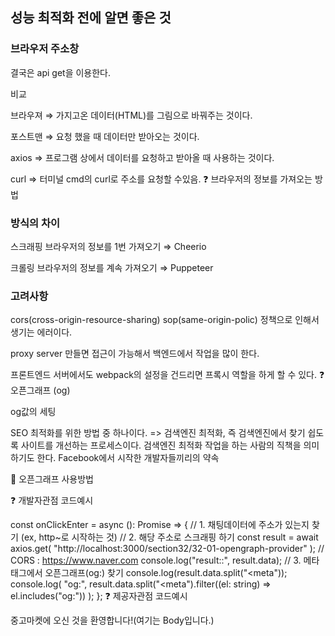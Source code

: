 ## 성능 최적화 전에 알면 좋은 것

### 브라우저 주소창

결국은 api get을 이용한다.

비교

브라우져
⇒ 가지고온 데이터(HTML)를 그림으로 바꿔주는 것이다.

포스트맨
⇒ 요청 했을 때 데이터만 받아오는 것이다.

axios
⇒ 프로그램 상에서 데이터를 요청하고 받아올 때 사용하는 것이다.

curl
=> 터미널 cmd의 curl로 주소를 요청할 수있음.
❓ 브라우저의 정보를 가져오는 방법

### 방식의 차이

스크래핑 브라우저의 정보를 1번 가져오기
⇒ Cheerio

크롤링 브라우저의 정보를 계속 가져오기
⇒ Puppeteer

### 고려사항

cors(cross-origin-resource-sharing)
sop(same-origin-polic) 정책으로 인해서 생기는 에러이다.

proxy server 만들면 접근이 가능해서 백엔드에서 작업을 많이 한다.

프론트엔드 서버에서도 webpack의 설정을 건드리면 프록시 역할을 하게 할 수 있다.
❓ 오픈그래프 (og)

og값의 세팅

SEO 최적화를 위한 방법 중 하나이다.
=> 검색엔진 최적화, 즉 검색엔진에서 찾기 쉽도록 사이트를 개선하는 프로세스이다. 검색엔진 최적화 작업을 하는 사람의 직책을 의미하기도 한다.
Facebook에서 시작한 개발자들끼리의 약속

🤔 오픈그래프 사용방법

❓ 개발자관점 코드예시

const onClickEnter = async (): Promise<void> => {
// 1. 채팅데이터에 주소가 있는지 찾기 (ex, http~로 시작하는 것)
// 2. 해당 주소로 스크래핑 하기
const result = await axios.get(
"http://localhost:3000/section32/32-01-opengraph-provider"
); // CORS : https://www.naver.com
console.log("result::", result.data);
// 3. 메타태그에서 오픈그래프(og:) 찾기
console.log(result.data.split("<meta"));
console.log(
"og:",
result.data.split("<meta").filter((el: string) => el.includes("og:"))
);
};
❓ 제공자관점 코드예시

  <Head>
        <meta property="og:title" content="중고마켓" />
        <meta
          property="og:description"
          content="중고마켓에 오신것을 환영합니다!"
        />
        <meta property="og:image" content="http://~~~" />
      </Head>
      <div>중고마켓에 오신 것을 환영합니다!(여기는 Body입니다.)</div>
    </>
